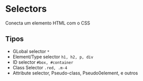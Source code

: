 # Selectors

Conecta um elemento HTML com o CSS

## Tipos

* GLobal selector `*`
* Element/Type selector `h1, h2, p, div`
* ID selector `#box, #container`
* Class Selector `.red, .m-4`
* Attribute selector, Pseudo-class, Pseudo0element, e outros